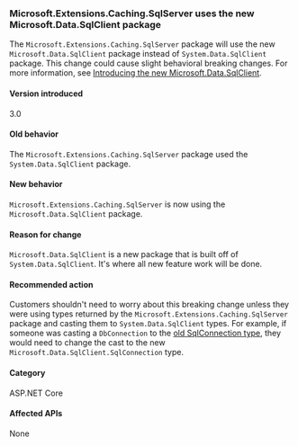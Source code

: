 ### Microsoft.Extensions.Caching.SqlServer uses the new Microsoft.Data.SqlClient package

The `Microsoft.Extensions.Caching.SqlServer` package will use the new `Microsoft.Data.SqlClient` package instead of `System.Data.SqlClient` package. This change could cause slight behavioral breaking changes. For more information, see [Introducing the new Microsoft.Data.SqlClient](https://devblogs.microsoft.com/dotnet/introducing-the-new-microsoftdatasqlclient/).

#### Version introduced

3.0

#### Old behavior

The `Microsoft.Extensions.Caching.SqlServer` package used the `System.Data.SqlClient` package.

#### New behavior

`Microsoft.Extensions.Caching.SqlServer` is now using the `Microsoft.Data.SqlClient` package.

#### Reason for change

`Microsoft.Data.SqlClient` is a new package that is built off of `System.Data.SqlClient`. It's where all new feature work will be done.

#### Recommended action

Customers shouldn't need to worry about this breaking change unless they were using types returned by the `Microsoft.Extensions.Caching.SqlServer` package and casting them to `System.Data.SqlClient` types. For example, if someone was casting a `DbConnection` to the [old SqlConnection type](/dotnet/api/system.data.sqlclient.sqlconnection?view=netframework-4.8), they would need to change the cast to the new `Microsoft.Data.SqlClient.SqlConnection` type. 

#### Category

ASP.NET Core

#### Affected APIs

None

<!-- 

#### Affected APIs

Not detectable via API analysis

-->
